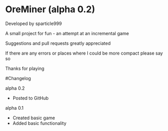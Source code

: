 # OreMiner (alpha 0.2)

Developed by sparticle999

A small project for fun - an attempt at an incremental game

Suggestions and pull requests greatly appreciated

If there are any errors or places where I could be more compact please say so

Thanks for playing

#Changelog

alpha 0.2
- Posted to GitHub

alpha 0.1
- Created basic game
- Added basic functionality
